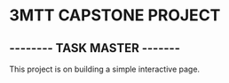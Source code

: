 # 3MTT CAPSTONE PROJECT

## -------- TASK MASTER -------

This project is on building a simple interactive page.
